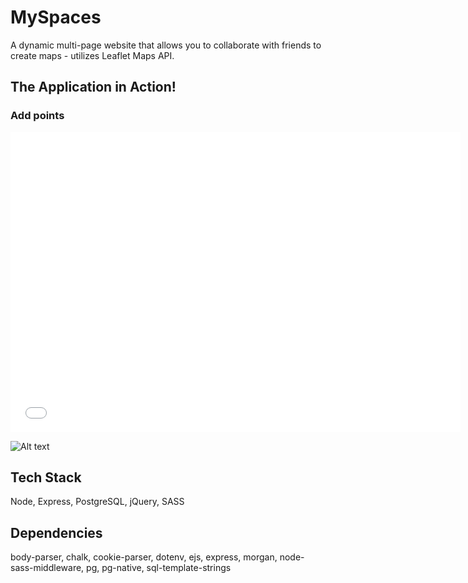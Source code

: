 # MySpaces

A dynamic multi-page website that allows you to collaborate with friends to create maps - utilizes Leaflet Maps API.

## The Application in Action!
### Add points

<iframe src='//gifs.com/embed/createpoints-nxV0G7' frameborder='0' scrolling='no' width='720px' height='480px' style='-webkit-backface-visibility: hidden;-webkit-transform: scale(1);' ></iframe>

![Alt text](https://j.gifs.com/nxV0G7.gif)


## Tech Stack

Node, Express, PostgreSQL, jQuery, SASS

## Dependencies

body-parser, chalk, cookie-parser, dotenv, ejs, express, morgan, node-sass-middleware, pg, pg-native, sql-template-strings
